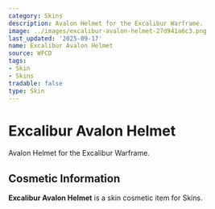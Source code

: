 ```yaml
---
category: Skins
description: Avalon Helmet for the Excalibur Warframe.
image: ../images/excalibur-avalon-helmet-27d941a6c3.png
last_updated: '2025-09-17'
name: Excalibur Avalon Helmet
source: WFCD
tags:
- Skin
- Skins
tradable: false
type: Skin
---
```


# Excalibur Avalon Helmet

Avalon Helmet for the Excalibur Warframe.

## Cosmetic Information

**Excalibur Avalon Helmet** is a skin cosmetic item for Skins.


